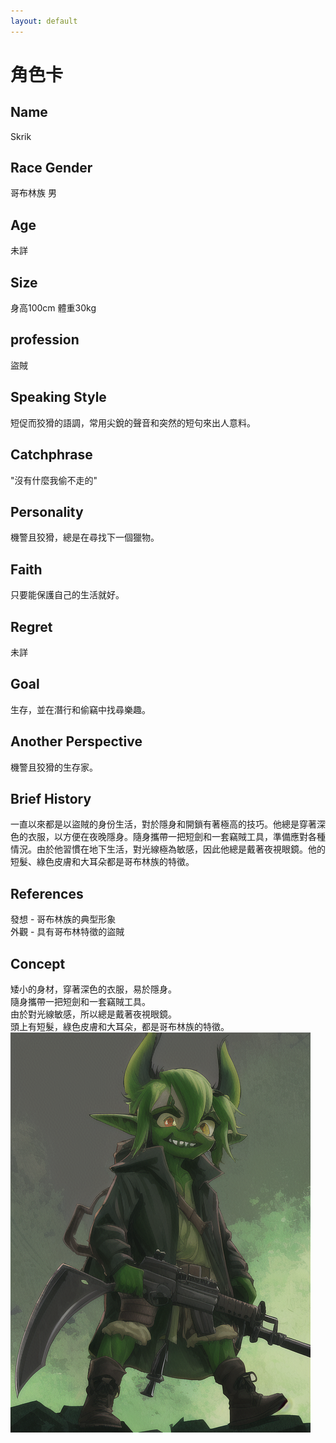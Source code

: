 ```yaml
---
layout: default
---
```


# 角色卡

## Name
Skrik

## Race Gender
哥布林族 男

## Age
未詳

## Size
身高100cm 體重30kg

## profession
盜賊

## Speaking Style
短促而狡猾的語調，常用尖銳的聲音和突然的短句來出人意料。

## Catchphrase
"沒有什麼我偷不走的"

## Personality
機警且狡猾，總是在尋找下一個獵物。

## Faith
只要能保護自己的生活就好。

## Regret
未詳

## Goal 
生存，並在潛行和偷竊中找尋樂趣。

## Another Perspective
機警且狡猾的生存家。

## Brief History
一直以來都是以盜賊的身份生活，對於隱身和開鎖有著極高的技巧。他總是穿著深色的衣服，以方便在夜晚隱身。隨身攜帶一把短劍和一套竊賊工具，準備應對各種情況。由於他習慣在地下生活，對光線極為敏感，因此他總是戴著夜視眼鏡。他的短髮、綠色皮膚和大耳朵都是哥布林族的特徵。

## References
發想 - 哥布林族的典型形象<br>
外觀 - 具有哥布林特徵的盜賊

## Concept
矮小的身材，穿著深色的衣服，易於隱身。<br>
隨身攜帶一把短劍和一套竊賊工具。<br>
由於對光線敏感，所以總是戴著夜視眼鏡。<br>
頭上有短髮，綠色皮膚和大耳朵，都是哥布林族的特徵。<br>
<img src="./Skrik.png">
